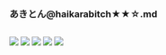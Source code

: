 ### あきとん@haikarabitch★★☆.md
![]()

![](https://pbs.twimg.com/media/EBe6BaFU0AAPTcR?format=jpg&name=4096x4096)
![](https://pbs.twimg.com/media/EBBhmMiUYAApGjY?format=jpg&name=4096x4096)
![](https://pbs.twimg.com/media/EAckj-XUIAEiGNH?format=jpg&name=4096x4096)
![](https://pbs.twimg.com/media/D-4rFrXUwAAhHrr?format=jpg&name=4096x4096)
![](https://pbs.twimg.com/media/D-4rFrbUYAAM9wc?format=jpg&name=4096x4096)

